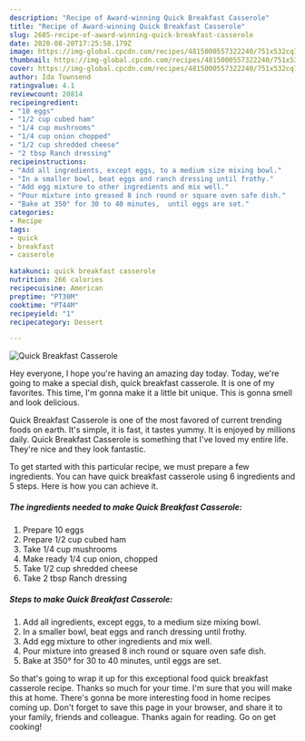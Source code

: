 ```yaml
---
description: "Recipe of Award-winning Quick Breakfast Casserole"
title: "Recipe of Award-winning Quick Breakfast Casserole"
slug: 2685-recipe-of-award-winning-quick-breakfast-casserole
date: 2020-08-20T17:25:58.179Z
image: https://img-global.cpcdn.com/recipes/4815000557322240/751x532cq70/quick-breakfast-casserole-recipe-main-photo.jpg
thumbnail: https://img-global.cpcdn.com/recipes/4815000557322240/751x532cq70/quick-breakfast-casserole-recipe-main-photo.jpg
cover: https://img-global.cpcdn.com/recipes/4815000557322240/751x532cq70/quick-breakfast-casserole-recipe-main-photo.jpg
author: Ida Townsend
ratingvalue: 4.1
reviewcount: 20814
recipeingredient:
- "10 eggs"
- "1/2 cup cubed ham"
- "1/4 cup mushrooms"
- "1/4 cup onion chopped"
- "1/2 cup shredded cheese"
- "2 tbsp Ranch dressing"
recipeinstructions:
- "Add all ingredients, except eggs, to a medium size mixing bowl."
- "In a smaller bowl, beat eggs and ranch dressing until frothy."
- "Add egg mixture to other ingredients and mix well."
- "Pour mixture into greased 8 inch round or square oven safe dish."
- "Bake at 350° for 30 to 40 minutes,  until eggs are set."
categories:
- Recipe
tags:
- quick
- breakfast
- casserole

katakunci: quick breakfast casserole 
nutrition: 266 calories
recipecuisine: American
preptime: "PT30M"
cooktime: "PT44M"
recipeyield: "1"
recipecategory: Dessert

---
```



![Quick Breakfast Casserole](https://img-global.cpcdn.com/recipes/4815000557322240/751x532cq70/quick-breakfast-casserole-recipe-main-photo.jpg)

Hey everyone, I hope you're having an amazing day today. Today, we're going to make a special dish, quick breakfast casserole. It is one of my favorites. This time, I'm gonna make it a little bit unique. This is gonna smell and look delicious.



Quick Breakfast Casserole is one of the most favored of current trending foods on earth. It's simple, it is fast, it tastes yummy. It is enjoyed by millions daily. Quick Breakfast Casserole is something that I've loved my entire life. They're nice and they look fantastic.


To get started with this particular recipe, we must prepare a few ingredients. You can have quick breakfast casserole using 6 ingredients and 5 steps. Here is how you can achieve it.

<!--inarticleads1-->

##### The ingredients needed to make Quick Breakfast Casserole:

1. Prepare 10 eggs
1. Prepare 1/2 cup cubed ham
1. Take 1/4 cup mushrooms
1. Make ready 1/4 cup onion, chopped
1. Take 1/2 cup shredded cheese
1. Take 2 tbsp Ranch dressing




<!--inarticleads2-->

##### Steps to make Quick Breakfast Casserole:

1. Add all ingredients, except eggs, to a medium size mixing bowl.
1. In a smaller bowl, beat eggs and ranch dressing until frothy.
1. Add egg mixture to other ingredients and mix well.
1. Pour mixture into greased 8 inch round or square oven safe dish.
1. Bake at 350° for 30 to 40 minutes,  until eggs are set.




So that's going to wrap it up for this exceptional food quick breakfast casserole recipe. Thanks so much for your time. I'm sure that you will make this at home. There's gonna be more interesting food in home recipes coming up. Don't forget to save this page in your browser, and share it to your family, friends and colleague. Thanks again for reading. Go on get cooking!

